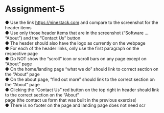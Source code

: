 # Assignment-5
● Use the link https://ninestack.com and compare to the screenshot for the header items<br>
● Use only those header items that are in the screenshot (“Software ... “About”) and the “Contact Us” button<br>
● The header should also have the logo as currently on the webpage<br>
● For each of the header links, only use the first paragraph on the respective page<br>
● Do NOT show the “scroll” icon or scroll bars on any page except on “About” page<br>
● On the home/landing page “what we do” should link to correct section on the “About” page<br>
● On the about page, “find out more” should link to the correct section on the “About” page<br>
● Clicking the “Contact Us” red button on the top right in header should link to the correct section on the “About”<br>
page (the contact us form that was built in the previous exercise)<br>
● There is no footer on the page and landing page does not need scr<br>
